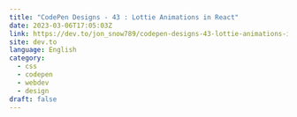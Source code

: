 ```yaml
---
title: "CodePen Designs - 43 : Lottie Animations in React"
date: 2023-03-06T17:05:03Z
link: https://dev.to/jon_snow789/codepen-designs-43-lottie-animations-in-react-1j31?utm_medium=RSS&utm_source=news.12bit.vn
site: dev.to
language: English
category:
  - css
  - codepen
  - webdev
  - design
draft: false
---
```


